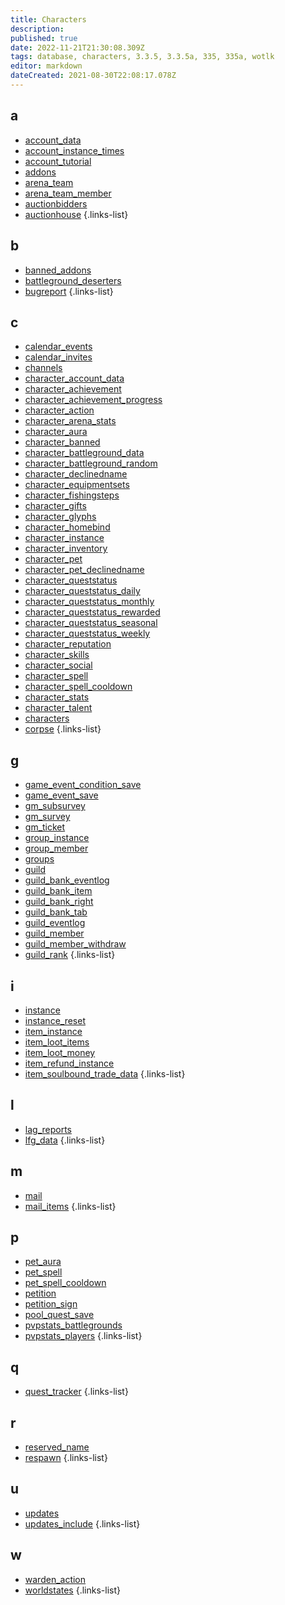 ```yaml
---
title: Characters
description: 
published: true
date: 2022-11-21T21:30:08.309Z
tags: database, characters, 3.3.5, 3.3.5a, 335, 335a, wotlk
editor: markdown
dateCreated: 2021-08-30T22:08:17.078Z
---
```


## a
- [account_data](/database/335/characters/account_data)
- [account_instance_times](/database/335/characters/account_instance_times)
- [account_tutorial](/database/335/characters/account_tutorial)
- [addons](/database/335/characters/addons)
- [arena_team](/database/335/characters/arena_team)
- [arena_team_member](/database/335/characters/arena_team_member)
- [auctionbidders](/database/335/characters/auctionbidders)
- [auctionhouse](/database/335/characters/auctionhouse)
{.links-list}
## b
- [banned_addons](/database/335/characters/banned_addons)
- [battleground_deserters](/database/335/characters/battleground_deserters)
- [bugreport](/database/335/characters/bugreport)
{.links-list}
## c
- [calendar_events](/database/335/characters/calendar_events)
- [calendar_invites](/database/335/characters/calendar_invites)
- [channels](/database/335/characters/channels)
- [character_account_data](/database/335/characters/character_account_data)
- [character_achievement](/database/335/characters/character_achievement)
- [character_achievement_progress](/database/335/characters/character_achievement_progress)
- [character_action](/database/335/characters/character_action)
- [character_arena_stats](/database/335/characters/character_arena_stats)
- [character_aura](/database/335/characters/character_aura)
- [character_banned](/database/335/characters/character_banned)
- [character_battleground_data](/database/335/characters/character_battleground_data)
- [character_battleground_random](/database/335/characters/character_battleground_random)
- [character_declinedname](/database/335/characters/character_declinedname)
- [character_equipmentsets](/database/335/characters/character_equipmentsets)
- [character_fishingsteps](/database/335/characters/character_fishingsteps)
- [character_gifts](/database/335/characters/character_gifts)
- [character_glyphs](/database/335/characters/character_glyphs)
- [character_homebind](/database/335/characters/character_homebind)
- [character_instance](/database/335/characters/character_instance)
- [character_inventory](/database/335/characters/character_inventory)
- [character_pet](/database/335/characters/character_pet)
- [character_pet_declinedname](/database/335/characters/character_pet_declinedname)
- [character_queststatus](/database/335/characters/character_queststatus)
- [character_queststatus_daily](/database/335/characters/character_queststatus_daily)
- [character_queststatus_monthly](/database/335/characters/character_queststatus_monthly)
- [character_queststatus_rewarded](/database/335/characters/character_queststatus_rewarded)
- [character_queststatus_seasonal](/database/335/characters/character_queststatus_seasonal)
- [character_queststatus_weekly](/database/335/characters/character_queststatus_weekly)
- [character_reputation](/database/335/characters/character_reputation)
- [character_skills](/database/335/characters/character_skills)
- [character_social](/database/335/characters/character_social)
- [character_spell](/database/335/characters/character_spell)
- [character_spell_cooldown](/database/335/characters/character_spell_cooldown)
- [character_stats](/database/335/characters/character_stats)
- [character_talent](/database/335/characters/character_talent)
- [characters](/database/335/characters/characters)
- [corpse](/database/335/characters/corpse)
{.links-list}
## g
- [game_event_condition_save](/database/335/characters/game_event_condition_save)
- [game_event_save](/database/335/characters/game_event_save)
- [gm_subsurvey](/database/335/characters/gm_subsurvey)
- [gm_survey](/database/335/characters/gm_survey)
- [gm_ticket](/database/335/characters/gm_ticket)
- [group_instance](/database/335/characters/group_instance)
- [group_member](/database/335/characters/group_member)
- [groups](/database/335/characters/groups)
- [guild](/database/335/characters/guild)
- [guild_bank_eventlog](/database/335/characters/guild_bank_eventlog)
- [guild_bank_item](/database/335/characters/guild_bank_item)
- [guild_bank_right](/database/335/characters/guild_bank_right)
- [guild_bank_tab](/database/335/characters/guild_bank_tab)
- [guild_eventlog](/database/335/characters/guild_eventlog)
- [guild_member](/database/335/characters/guild_member)
- [guild_member_withdraw](/database/335/characters/guild_member_withdraw)
- [guild_rank](/database/335/characters/guild_rank)
{.links-list}
## i
- [instance](/database/335/characters/instance)
- [instance_reset](/database/335/characters/instance_reset)
- [item_instance](/database/335/characters/item_instance)
- [item_loot_items](/database/335/characters/item_loot_items)
- [item_loot_money](/database/335/characters/item_loot_money)
- [item_refund_instance](/database/335/characters/item_refund_instance)
- [item_soulbound_trade_data](/database/335/characters/item_soulbound_trade_data)
{.links-list}
## l
- [lag_reports](/database/335/characters/lag_reports)
- [lfg_data](/database/335/characters/lfg_data)
{.links-list}
## m
- [mail](/database/335/characters/mail)
- [mail_items](/database/335/characters/mail_items)
{.links-list}
## p
- [pet_aura](/database/335/characters/pet_aura)
- [pet_spell](/database/335/characters/pet_spell)
- [pet_spell_cooldown](/database/335/characters/pet_spell_cooldown)
- [petition](/database/335/characters/petition)
- [petition_sign](/database/335/characters/petition_sign)
- [pool_quest_save](/database/335/characters/pool_quest_save)
- [pvpstats_battlegrounds](/database/335/characters/pvpstats_battlegrounds)
- [pvpstats_players](/database/335/characters/pvpstats_players)
{.links-list}
## q
- [quest_tracker](/database/335/characters/quest_tracker)
{.links-list}
## r
- [reserved_name](/database/335/characters/reserved_name)
- [respawn](/database/335/characters/respawn)
{.links-list}
## u
- [updates](/database/335/characters/updates)
- [updates_include](/database/335/characters/updates_include)
{.links-list}
## w
- [warden_action](/database/335/characters/warden_action)
- [worldstates](/database/335/characters/worldstates)
{.links-list}
